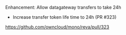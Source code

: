 Enhancement: Allow datagateway transfers to take 24h

- Increase transfer token life time to 24h (PR #323)

https://github.com/owncloud/mono/reva/pull/323
